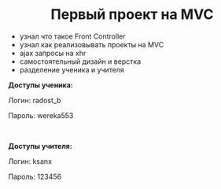 <h1 align="center">Первый проект на MVC</h1>
<ul>
    <li>узнал что такое Front Controller</li>
    <li>узнал как реализовывать проекты на MVC</li>
    <li>ajax запросы на xhr</li>
    <li>самостоятельный дизайн и верстка</li>
    <li>разделение ученика и учителя</li>
</ul>
<p><b>Доступы ученика:</b></p>
<p>Логин: radost_b</p>
<p>Пароль: wereka553</p>
<br>
<p><b>Доступы учителя:</b></p>
<p>Логин: ksanx</p>
<p>Пароль: 123456</p>